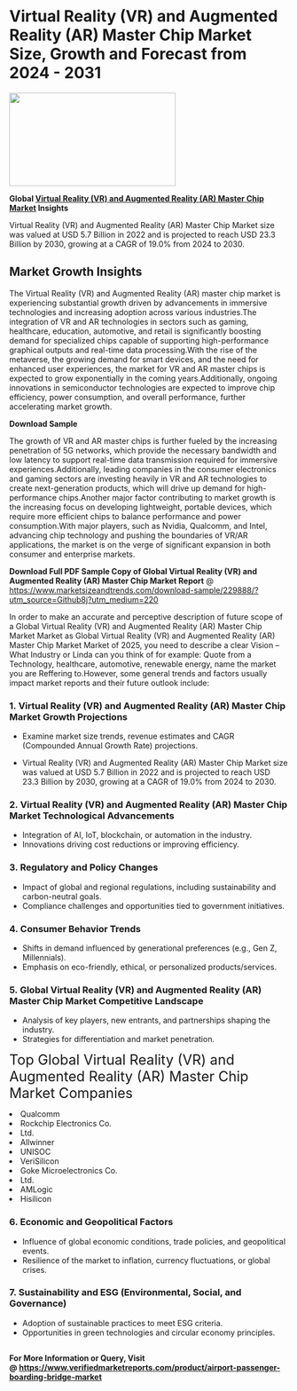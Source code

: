 <H1>Virtual Reality (VR) and Augmented Reality (AR) Master Chip Market Size, Growth and Forecast from 2024 - 2031</H1><img class="aligncenter size-medium wp-image-584254" src="https://thirdeyenews.in/wp-content/uploads/2024/09/Global-Market-Research-300x168.jpeg" alt="" width="300" height="168" /><p><strong>Global&nbsp;<a href="https://www.marketsizeandtrends.com/download-sample/229888/?utm_source=Github8j?utm_medium=220">Virtual Reality (VR) and Augmented Reality (AR) Master Chip Market</a> Insights</strong></p><p>Virtual Reality (VR) and Augmented Reality (AR) Master Chip Market size was valued at USD 5.7 Billion in 2022 and is projected to reach USD 23.3 Billion by 2030, growing at a CAGR of 19.0% from 2024 to 2030.</p><p><h2>Market Growth Insights</h2> <p>The Virtual Reality (VR) and Augmented Reality (AR) master chip market is experiencing substantial growth driven by advancements in immersive technologies and increasing adoption across various industries.The integration of VR and AR technologies in sectors such as gaming, healthcare, education, automotive, and retail is significantly boosting demand for specialized chips capable of supporting high-performance graphical outputs and real-time data processing.With the rise of the metaverse, the growing demand for smart devices, and the need for enhanced user experiences, the market for VR and AR master chips is expected to grow exponentially in the coming years.Additionally, ongoing innovations in semiconductor technologies are expected to improve chip efficiency, power consumption, and overall performance, further accelerating market growth.</p> <p><strong>Download Sample</strong></p> <p>The growth of VR and AR master chips is further fueled by the increasing penetration of 5G networks, which provide the necessary bandwidth and low latency to support real-time data transmission required for immersive experiences.Additionally, leading companies in the consumer electronics and gaming sectors are investing heavily in VR and AR technologies to create next-generation products, which will drive up demand for high-performance chips.Another major factor contributing to market growth is the increasing focus on developing lightweight, portable devices, which require more efficient chips to balance performance and power consumption.With major players, such as Nvidia, Qualcomm, and Intel, advancing chip technology and pushing the boundaries of VR/AR applications, the market is on the verge of significant expansion in both consumer and enterprise markets.</p> <p><span class=""><strong>Download Full PDF Sample Copy of Global Virtual Reality (VR) and Augmented Reality (AR) Master Chip Market Report</strong> @ <a href="https://www.marketsizeandtrends.com/download-sample/229888/?utm_source=Github8j?utm_medium=220" target="_blank">https://www.marketsizeandtrends.com/download-sample/229888/?utm_source=Github8j?utm_medium=220</a></span></p><p>In order to make an accurate and perceptive description of future scope of a Global&nbsp;Virtual Reality (VR) and Augmented Reality (AR) Master Chip Market Market as Global&nbsp;Virtual Reality (VR) and Augmented Reality (AR) Master Chip Market Market of 2025, you need to describe a clear Vision &ndash; What Industry or Linda can you think of for example: Quote from a Technology, healthcare, automotive, renewable energy, name the market you are Reffering to.However, some general trends and factors usually impact market reports and their future outlook include:</p><h3>1.&nbsp;<strong>Virtual Reality (VR) and Augmented Reality (AR) Master Chip Market Growth Projections</strong></h3><ul><li>Examine market size trends, revenue estimates and CAGR (Compounded Annual Growth Rate) projections.</li><li><p>Virtual Reality (VR) and Augmented Reality (AR) Master Chip Market size was valued at USD 5.7 Billion in 2022 and is projected to reach USD 23.3 Billion by 2030, growing at a CAGR of 19.0% from 2024 to 2030.</p></li></ul><h3>2.&nbsp;<strong>Virtual Reality (VR) and Augmented Reality (AR) Master Chip Market Technological Advancements</strong></h3><ul><li>Integration of AI, IoT, blockchain, or automation in the industry.</li><li>Innovations driving cost reductions or improving efficiency.</li></ul><h3>3.&nbsp;<strong>Regulatory and Policy Changes</strong></h3><ul><li>Impact of global and regional regulations, including sustainability and carbon-neutral goals.</li><li>Compliance challenges and opportunities tied to government initiatives.</li></ul><h3>4.&nbsp;<strong>Consumer Behavior Trends</strong></h3><ul><li>Shifts in demand influenced by generational preferences (e.g., Gen Z, Millennials).</li><li>Emphasis on eco-friendly, ethical, or personalized products/services.</li></ul><h3>5.&nbsp;<strong>Global Virtual Reality (VR) and Augmented Reality (AR) Master Chip Market Competitive Landscape</strong></h3><ul><li>Analysis of key players, new entrants, and partnerships shaping the industry.</li><li>Strategies for differentiation and market penetration.</li></ul><p data-pm-slice="1 1 []"><span style="color: inherit; font-family: inherit; font-size: 25px;">Top Global Virtual Reality (VR) and Augmented Reality (AR) Master Chip Market Companies</span></p><div class="" data-test-id=""><p><li>Qualcomm</li><li> Rockchip Electronics Co.</li><li> Ltd.</li><li> Allwinner</li><li> UNISOC</li><li> VeriSilicon</li><li> Goke Microelectronics Co.</li><li> Ltd.</li><li> AMLogic</li><li> Hisilicon</li></p></div><h3>6.&nbsp;<strong>Economic and Geopolitical Factors</strong></h3><ul><li>Influence of global economic conditions, trade policies, and geopolitical events.</li><li>Resilience of the market to inflation, currency fluctuations, or global crises.</li></ul><h3>7.&nbsp;<strong>Sustainability and ESG (Environmental, Social, and Governance)</strong></h3><ul><li>Adoption of sustainable practices to meet ESG criteria.</li><li>Opportunities in green technologies and circular economy principles.</li></ul><h2><strong style="font-size: 14px;">For More Information or Query, Visit @&nbsp;</strong><a style="background-color: #ffffff; font-size: 14px;" href="https://www.marketsizeandtrends.com/report/virtual-reality-vr-and-augmented-reality-ar-master-chip-market/" target="_blank">https://www.verifiedmarketreports.com/product/airport-passenger-boarding-bridge-market</a></h2>
